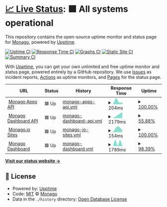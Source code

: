 # [📈 Live Status](https://status.monago.io): <!--live status--> **🟩 All systems operational**

This repository contains the open-source uptime monitor and status page for [Monago](monago.io), powered by [Upptime](https://github.com/upptime/upptime).

[![Uptime CI](https://github.com/monagoio/upptime/workflows/Uptime%20CI/badge.svg)](https://github.com/monagoio/upptime/actions?query=workflow%3A%22Uptime+CI%22)
[![Response Time CI](https://github.com/monagoio/upptime/workflows/Response%20Time%20CI/badge.svg)](https://github.com/monagoio/upptime/actions?query=workflow%3A%22Response+Time+CI%22)
[![Graphs CI](https://github.com/monagoio/upptime/workflows/Graphs%20CI/badge.svg)](https://github.com/monagoio/upptime/actions?query=workflow%3A%22Graphs+CI%22)
[![Static Site CI](https://github.com/monagoio/upptime/workflows/Static%20Site%20CI/badge.svg)](https://github.com/monagoio/upptime/actions?query=workflow%3A%22Static+Site+CI%22)
[![Summary CI](https://github.com/monagoio/upptime/workflows/Summary%20CI/badge.svg)](https://github.com/monagoio/upptime/actions?query=workflow%3A%22Summary+CI%22)

With [Upptime](https://upptime.js.org), you can get your own unlimited and free uptime monitor and status page, powered entirely by a GitHub repository. We use [Issues](https://github.com/monagoio/upptime/issues) as incident reports, [Actions](https://github.com/monagoio/upptime/actions) as uptime monitors, and [Pages](https://status.monago.io) for the status page.

<!--start: status pages-->
<!-- This summary is generated by Upptime (https://github.com/upptime/upptime) -->
<!-- Do not edit this manually, your changes will be overwritten -->
<!-- prettier-ignore -->
| URL | Status | History | Response Time | Uptime |
| --- | ------ | ------- | ------------- | ------ |
| <img alt="" src="https://favicons.githubusercontent.com/api.monago.io" height="13"> [Monago Apps API](https://api.monago.io/app) | 🟩 Up | [monago-apps-api.yml](https://github.com/monagoio/upptime/commits/HEAD/history/monago-apps-api.yml) | <details><summary><img alt="Response time graph" src="./graphs/monago-apps-api/response-time-week.png" height="20"> 204ms</summary><br><a href="https://status.monago.io/history/monago-apps-api"><img alt="Response time 204" src="https://img.shields.io/endpoint?url=https%3A%2F%2Fraw.githubusercontent.com%2Fmonagoio%2Fupptime%2FHEAD%2Fapi%2Fmonago-apps-api%2Fresponse-time.json"></a><br><a href="https://status.monago.io/history/monago-apps-api"><img alt="24-hour response time 132" src="https://img.shields.io/endpoint?url=https%3A%2F%2Fraw.githubusercontent.com%2Fmonagoio%2Fupptime%2FHEAD%2Fapi%2Fmonago-apps-api%2Fresponse-time-day.json"></a><br><a href="https://status.monago.io/history/monago-apps-api"><img alt="7-day response time 204" src="https://img.shields.io/endpoint?url=https%3A%2F%2Fraw.githubusercontent.com%2Fmonagoio%2Fupptime%2FHEAD%2Fapi%2Fmonago-apps-api%2Fresponse-time-week.json"></a><br><a href="https://status.monago.io/history/monago-apps-api"><img alt="30-day response time 204" src="https://img.shields.io/endpoint?url=https%3A%2F%2Fraw.githubusercontent.com%2Fmonagoio%2Fupptime%2FHEAD%2Fapi%2Fmonago-apps-api%2Fresponse-time-month.json"></a><br><a href="https://status.monago.io/history/monago-apps-api"><img alt="1-year response time 204" src="https://img.shields.io/endpoint?url=https%3A%2F%2Fraw.githubusercontent.com%2Fmonagoio%2Fupptime%2FHEAD%2Fapi%2Fmonago-apps-api%2Fresponse-time-year.json"></a></details> | <details><summary><a href="https://status.monago.io/history/monago-apps-api">100.00%</a></summary><a href="https://status.monago.io/history/monago-apps-api"><img alt="All-time uptime 100.00%" src="https://img.shields.io/endpoint?url=https%3A%2F%2Fraw.githubusercontent.com%2Fmonagoio%2Fupptime%2FHEAD%2Fapi%2Fmonago-apps-api%2Fuptime.json"></a><br><a href="https://status.monago.io/history/monago-apps-api"><img alt="24-hour uptime 100.00%" src="https://img.shields.io/endpoint?url=https%3A%2F%2Fraw.githubusercontent.com%2Fmonagoio%2Fupptime%2FHEAD%2Fapi%2Fmonago-apps-api%2Fuptime-day.json"></a><br><a href="https://status.monago.io/history/monago-apps-api"><img alt="7-day uptime 100.00%" src="https://img.shields.io/endpoint?url=https%3A%2F%2Fraw.githubusercontent.com%2Fmonagoio%2Fupptime%2FHEAD%2Fapi%2Fmonago-apps-api%2Fuptime-week.json"></a><br><a href="https://status.monago.io/history/monago-apps-api"><img alt="30-day uptime 100.00%" src="https://img.shields.io/endpoint?url=https%3A%2F%2Fraw.githubusercontent.com%2Fmonagoio%2Fupptime%2FHEAD%2Fapi%2Fmonago-apps-api%2Fuptime-month.json"></a><br><a href="https://status.monago.io/history/monago-apps-api"><img alt="1-year uptime 100.00%" src="https://img.shields.io/endpoint?url=https%3A%2F%2Fraw.githubusercontent.com%2Fmonagoio%2Fupptime%2FHEAD%2Fapi%2Fmonago-apps-api%2Fuptime-year.json"></a></details>
| <img alt="" src="https://favicons.githubusercontent.com/api.monago.io" height="13"> [Monago Dashboard API](https://api.monago.io) | 🟩 Up | [monago-dashboard-api.yml](https://github.com/monagoio/upptime/commits/HEAD/history/monago-dashboard-api.yml) | <details><summary><img alt="Response time graph" src="./graphs/monago-dashboard-api/response-time-week.png" height="20"> 2179ms</summary><br><a href="https://status.monago.io/history/monago-dashboard-api"><img alt="Response time 2179" src="https://img.shields.io/endpoint?url=https%3A%2F%2Fraw.githubusercontent.com%2Fmonagoio%2Fupptime%2FHEAD%2Fapi%2Fmonago-dashboard-api%2Fresponse-time.json"></a><br><a href="https://status.monago.io/history/monago-dashboard-api"><img alt="24-hour response time 2478" src="https://img.shields.io/endpoint?url=https%3A%2F%2Fraw.githubusercontent.com%2Fmonagoio%2Fupptime%2FHEAD%2Fapi%2Fmonago-dashboard-api%2Fresponse-time-day.json"></a><br><a href="https://status.monago.io/history/monago-dashboard-api"><img alt="7-day response time 2179" src="https://img.shields.io/endpoint?url=https%3A%2F%2Fraw.githubusercontent.com%2Fmonagoio%2Fupptime%2FHEAD%2Fapi%2Fmonago-dashboard-api%2Fresponse-time-week.json"></a><br><a href="https://status.monago.io/history/monago-dashboard-api"><img alt="30-day response time 2179" src="https://img.shields.io/endpoint?url=https%3A%2F%2Fraw.githubusercontent.com%2Fmonagoio%2Fupptime%2FHEAD%2Fapi%2Fmonago-dashboard-api%2Fresponse-time-month.json"></a><br><a href="https://status.monago.io/history/monago-dashboard-api"><img alt="1-year response time 2179" src="https://img.shields.io/endpoint?url=https%3A%2F%2Fraw.githubusercontent.com%2Fmonagoio%2Fupptime%2FHEAD%2Fapi%2Fmonago-dashboard-api%2Fresponse-time-year.json"></a></details> | <details><summary><a href="https://status.monago.io/history/monago-dashboard-api">55.88%</a></summary><a href="https://status.monago.io/history/monago-dashboard-api"><img alt="All-time uptime 55.88%" src="https://img.shields.io/endpoint?url=https%3A%2F%2Fraw.githubusercontent.com%2Fmonagoio%2Fupptime%2FHEAD%2Fapi%2Fmonago-dashboard-api%2Fuptime.json"></a><br><a href="https://status.monago.io/history/monago-dashboard-api"><img alt="24-hour uptime 46.76%" src="https://img.shields.io/endpoint?url=https%3A%2F%2Fraw.githubusercontent.com%2Fmonagoio%2Fupptime%2FHEAD%2Fapi%2Fmonago-dashboard-api%2Fuptime-day.json"></a><br><a href="https://status.monago.io/history/monago-dashboard-api"><img alt="7-day uptime 55.88%" src="https://img.shields.io/endpoint?url=https%3A%2F%2Fraw.githubusercontent.com%2Fmonagoio%2Fupptime%2FHEAD%2Fapi%2Fmonago-dashboard-api%2Fuptime-week.json"></a><br><a href="https://status.monago.io/history/monago-dashboard-api"><img alt="30-day uptime 55.88%" src="https://img.shields.io/endpoint?url=https%3A%2F%2Fraw.githubusercontent.com%2Fmonagoio%2Fupptime%2FHEAD%2Fapi%2Fmonago-dashboard-api%2Fuptime-month.json"></a><br><a href="https://status.monago.io/history/monago-dashboard-api"><img alt="1-year uptime 55.88%" src="https://img.shields.io/endpoint?url=https%3A%2F%2Fraw.githubusercontent.com%2Fmonagoio%2Fupptime%2FHEAD%2Fapi%2Fmonago-dashboard-api%2Fuptime-year.json"></a></details>
| <img alt="" src="https://favicons.githubusercontent.com/monago.io" height="13"> [Monago.io Sites](https://monago.io) | 🟩 Up | [monago-io-sites.yml](https://github.com/monagoio/upptime/commits/HEAD/history/monago-io-sites.yml) | <details><summary><img alt="Response time graph" src="./graphs/monago-io-sites/response-time-week.png" height="20"> 154ms</summary><br><a href="https://status.monago.io/history/monago-io-sites"><img alt="Response time 154" src="https://img.shields.io/endpoint?url=https%3A%2F%2Fraw.githubusercontent.com%2Fmonagoio%2Fupptime%2FHEAD%2Fapi%2Fmonago-io-sites%2Fresponse-time.json"></a><br><a href="https://status.monago.io/history/monago-io-sites"><img alt="24-hour response time 80" src="https://img.shields.io/endpoint?url=https%3A%2F%2Fraw.githubusercontent.com%2Fmonagoio%2Fupptime%2FHEAD%2Fapi%2Fmonago-io-sites%2Fresponse-time-day.json"></a><br><a href="https://status.monago.io/history/monago-io-sites"><img alt="7-day response time 154" src="https://img.shields.io/endpoint?url=https%3A%2F%2Fraw.githubusercontent.com%2Fmonagoio%2Fupptime%2FHEAD%2Fapi%2Fmonago-io-sites%2Fresponse-time-week.json"></a><br><a href="https://status.monago.io/history/monago-io-sites"><img alt="30-day response time 154" src="https://img.shields.io/endpoint?url=https%3A%2F%2Fraw.githubusercontent.com%2Fmonagoio%2Fupptime%2FHEAD%2Fapi%2Fmonago-io-sites%2Fresponse-time-month.json"></a><br><a href="https://status.monago.io/history/monago-io-sites"><img alt="1-year response time 154" src="https://img.shields.io/endpoint?url=https%3A%2F%2Fraw.githubusercontent.com%2Fmonagoio%2Fupptime%2FHEAD%2Fapi%2Fmonago-io-sites%2Fresponse-time-year.json"></a></details> | <details><summary><a href="https://status.monago.io/history/monago-io-sites">100.00%</a></summary><a href="https://status.monago.io/history/monago-io-sites"><img alt="All-time uptime 100.00%" src="https://img.shields.io/endpoint?url=https%3A%2F%2Fraw.githubusercontent.com%2Fmonagoio%2Fupptime%2FHEAD%2Fapi%2Fmonago-io-sites%2Fuptime.json"></a><br><a href="https://status.monago.io/history/monago-io-sites"><img alt="24-hour uptime 100.00%" src="https://img.shields.io/endpoint?url=https%3A%2F%2Fraw.githubusercontent.com%2Fmonagoio%2Fupptime%2FHEAD%2Fapi%2Fmonago-io-sites%2Fuptime-day.json"></a><br><a href="https://status.monago.io/history/monago-io-sites"><img alt="7-day uptime 100.00%" src="https://img.shields.io/endpoint?url=https%3A%2F%2Fraw.githubusercontent.com%2Fmonagoio%2Fupptime%2FHEAD%2Fapi%2Fmonago-io-sites%2Fuptime-week.json"></a><br><a href="https://status.monago.io/history/monago-io-sites"><img alt="30-day uptime 100.00%" src="https://img.shields.io/endpoint?url=https%3A%2F%2Fraw.githubusercontent.com%2Fmonagoio%2Fupptime%2FHEAD%2Fapi%2Fmonago-io-sites%2Fuptime-month.json"></a><br><a href="https://status.monago.io/history/monago-io-sites"><img alt="1-year uptime 100.00%" src="https://img.shields.io/endpoint?url=https%3A%2F%2Fraw.githubusercontent.com%2Fmonagoio%2Fupptime%2FHEAD%2Fapi%2Fmonago-io-sites%2Fuptime-year.json"></a></details>
| <img alt="" src="https://favicons.githubusercontent.com/cloud.monago.io" height="13"> [Monago Dashboard](https://cloud.monago.io) | 🟩 Up | [monago-dashboard.yml](https://github.com/monagoio/upptime/commits/HEAD/history/monago-dashboard.yml) | <details><summary><img alt="Response time graph" src="./graphs/monago-dashboard/response-time-week.png" height="20"> 1789ms</summary><br><a href="https://status.monago.io/history/monago-dashboard"><img alt="Response time 1789" src="https://img.shields.io/endpoint?url=https%3A%2F%2Fraw.githubusercontent.com%2Fmonagoio%2Fupptime%2FHEAD%2Fapi%2Fmonago-dashboard%2Fresponse-time.json"></a><br><a href="https://status.monago.io/history/monago-dashboard"><img alt="24-hour response time 250" src="https://img.shields.io/endpoint?url=https%3A%2F%2Fraw.githubusercontent.com%2Fmonagoio%2Fupptime%2FHEAD%2Fapi%2Fmonago-dashboard%2Fresponse-time-day.json"></a><br><a href="https://status.monago.io/history/monago-dashboard"><img alt="7-day response time 1789" src="https://img.shields.io/endpoint?url=https%3A%2F%2Fraw.githubusercontent.com%2Fmonagoio%2Fupptime%2FHEAD%2Fapi%2Fmonago-dashboard%2Fresponse-time-week.json"></a><br><a href="https://status.monago.io/history/monago-dashboard"><img alt="30-day response time 1789" src="https://img.shields.io/endpoint?url=https%3A%2F%2Fraw.githubusercontent.com%2Fmonagoio%2Fupptime%2FHEAD%2Fapi%2Fmonago-dashboard%2Fresponse-time-month.json"></a><br><a href="https://status.monago.io/history/monago-dashboard"><img alt="1-year response time 1789" src="https://img.shields.io/endpoint?url=https%3A%2F%2Fraw.githubusercontent.com%2Fmonagoio%2Fupptime%2FHEAD%2Fapi%2Fmonago-dashboard%2Fresponse-time-year.json"></a></details> | <details><summary><a href="https://status.monago.io/history/monago-dashboard">98.39%</a></summary><a href="https://status.monago.io/history/monago-dashboard"><img alt="All-time uptime 98.39%" src="https://img.shields.io/endpoint?url=https%3A%2F%2Fraw.githubusercontent.com%2Fmonagoio%2Fupptime%2FHEAD%2Fapi%2Fmonago-dashboard%2Fuptime.json"></a><br><a href="https://status.monago.io/history/monago-dashboard"><img alt="24-hour uptime 100.00%" src="https://img.shields.io/endpoint?url=https%3A%2F%2Fraw.githubusercontent.com%2Fmonagoio%2Fupptime%2FHEAD%2Fapi%2Fmonago-dashboard%2Fuptime-day.json"></a><br><a href="https://status.monago.io/history/monago-dashboard"><img alt="7-day uptime 98.39%" src="https://img.shields.io/endpoint?url=https%3A%2F%2Fraw.githubusercontent.com%2Fmonagoio%2Fupptime%2FHEAD%2Fapi%2Fmonago-dashboard%2Fuptime-week.json"></a><br><a href="https://status.monago.io/history/monago-dashboard"><img alt="30-day uptime 98.39%" src="https://img.shields.io/endpoint?url=https%3A%2F%2Fraw.githubusercontent.com%2Fmonagoio%2Fupptime%2FHEAD%2Fapi%2Fmonago-dashboard%2Fuptime-month.json"></a><br><a href="https://status.monago.io/history/monago-dashboard"><img alt="1-year uptime 98.39%" src="https://img.shields.io/endpoint?url=https%3A%2F%2Fraw.githubusercontent.com%2Fmonagoio%2Fupptime%2FHEAD%2Fapi%2Fmonago-dashboard%2Fuptime-year.json"></a></details>

<!--end: status pages-->

[**Visit our status website →**](https://status.monago.io)

## 📄 License

- Powered by: [Upptime](https://github.com/upptime/upptime)
- Code: [MIT](./LICENSE) © [Monago](monago.io)
- Data in the `./history` directory: [Open Database License](https://opendatacommons.org/licenses/odbl/1-0/)
